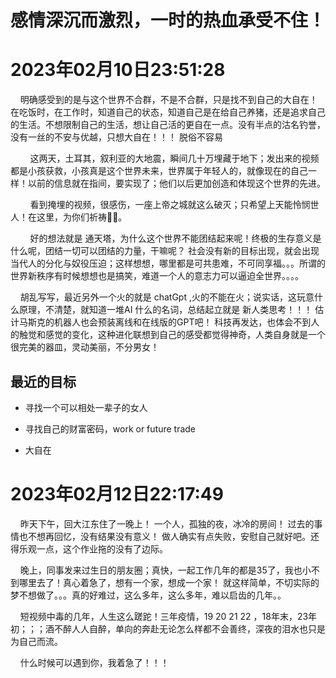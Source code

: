 # 感情深沉而激烈，一时的热血承受不住！

# 2023年02月10日23:51:28

    明确感受到的是与这个世界不合群，不是不合群，只是找不到自己的大自在！在吃饭时，在工作时，知道自己的状态，知道自己是在给自己养猪，还是追求自己的生活。不想限制自己的生活，想让自己活的更自在一点。没有半点的沽名钓誉，没有一丝的不安与优越，只想大自在！！！ 脱俗不容易

        这两天，土耳其，叙利亚的大地震，瞬间几十万埋藏于地下；发出来的视频都是小孩获救，小孩真是这个世界未来，世界属于年轻人的，就像现在的自己一样！以前的信息就在指间，要实现了；他们以后更加创造和体现这个世界的先进。

        看到掩埋的视频，很感伤，一座上帝之城就这么破灭；只希望上天能怜悯世人！在这里，为你们祈祷🙏🏻。

        好的想法就是 通天塔，为什么这个世界不能团结起来呢！终极的生存意义是什么呢，团结一切可以团结的力量，干嘛呢？ 社会没有新的目标出现，就会出现当代人的分化与奴役压迫；这样想想，哪里都是可共患难，不可同享福。。。所谓的世界新秩序有时候想想也是搞笑，难道一个人的意志力可以逼迫全世界。。。。

    胡乱写写，最近另外一个火的就是 chatGpt ,火的不能在火；说实话，这玩意什么原理，不清楚，就知道一堆AI 什么的名词，总结起立就是 新人类思考！！！ 估计马斯克的机器人也会预装离线和在线版的GPT吧！ 科技再发达，也体会不到人的触觉和感觉的变化，这种进化联想到自己的感受都觉得神奇，人类自身就是一个很完美的器皿，灵动美丽，不分男女！

## 最近的目标

- 寻找一个可以相处一辈子的女人

- 寻找自己的财富密码，work or future trade 

- 大自在



# 2023年02月12日22:17:49

    昨天下午，回大江东住了一晚上！ 一个人，孤独的夜，冰冷的房间！ 过去的事情也不想再回忆，没有结果没有意义！ 做人确实有点失败，安慰自己就好吧。还得乐观一点，这个作业拖的没有了边际。

    晚上，同事发来过生日的朋友圈；真快，一起工作几年的都是35了，我也小不到哪里去了！真心着急了，想有一个家，想成一个家！ 就这样简单，不切实际的梦不想做了。。。真的好难过，这么多年，这么多年，难以启齿的几年。。

    短视频中毒的几年，人生这么蹉跎！三年疫情，19 20 21 22 ，18年末，23年初；；；酒不醉人人自醉，单向的奔赴无论怎么样都不会善终，深夜的泪水也只是为自己而流。

    什么时候可以遇到你，我着急了！！！ 


